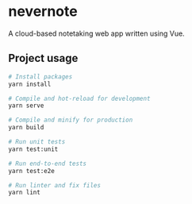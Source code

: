 # nevernote

A cloud-based notetaking web app written using Vue.

## Project usage

```sh
# Install packages
yarn install

# Compile and hot-reload for development
yarn serve

# Compile and minify for production
yarn build

# Run unit tests
yarn test:unit

# Run end-to-end tests
yarn test:e2e

# Run linter and fix files
yarn lint
```
